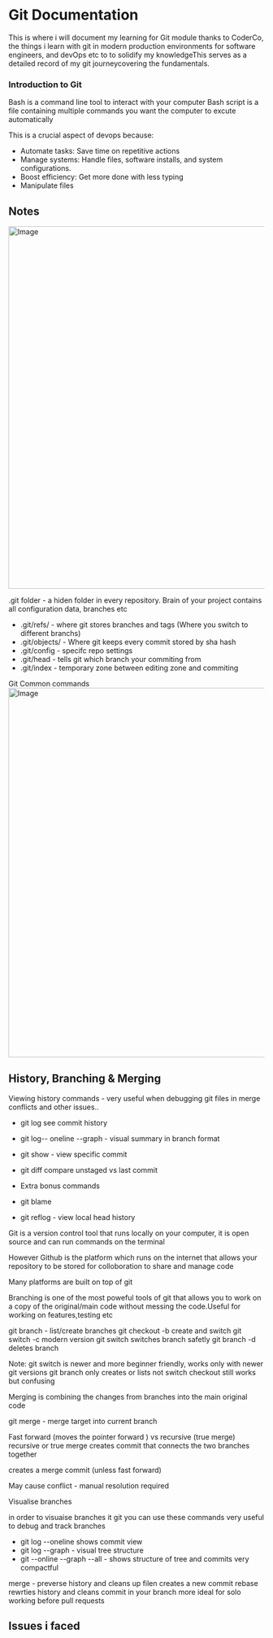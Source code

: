 # Git Documentation

This is where i will document my learning for Git module thanks to CoderCo, the things i learn with git in modern production environments for software engineers, and devOps etc to to solidify my knowledgeThis serves as a detailed record of my git journeycovering the fundamentals.


### Introduction to Git
Bash is a command line tool to interact with your computer
Bash script is a file containing multiple commands you want the computer to excute automatically

This is a crucial aspect of devops because:
* Automate tasks: Save time on repetitive actions
* Manage systems: Handle files, software installs, and system configurations.
* Boost efficiency: Get more done with less typing
* Manipulate files
  

## Notes
<img width="1166" height="713" alt="Image" src="https://github.com/user-attachments/assets/8e6e0bfd-e00b-475c-b0c9-7710df16152f" /> 



.git folder - a hiden folder in every repository. Brain of your project contains all configuration data, branches etc

- .git/refs/ - where git stores branches and tags (Where you switch to different branchs)
- .git/objects/ - Where git keeps every commit stored by sha hash
- .git/config - specifc repo settings
- .git/head - tells git which branch your commiting from
- .git/index - temporary zone between editing zone and commiting



Git Common commands 
<img width="1290" height="727" alt="Image" src="https://github.com/user-attachments/assets/aec9bb36-cea4-4154-aa86-1ba84eddd0f5" />


## History, Branching & Merging

Viewing history commands - very useful when debugging git files in merge conflicts and other issues..

- git log see commit history
- git log-- oneline --graph - visual summary in branch format
- git show <commit> - view specific commit
- git diff compare unstaged vs last commit

- Extra bonus commands
- git blame <file>
- git reflog - view local head history 



Git is a version control tool that runs locally on your computer, it is open source and can run commands on the terminal


However Github is the platform which runs on the internet that allows your repository to be stored for colloboration to share and manage code 


Many platforms are built on top of git

Branching is one of the most poweful tools of git that allows you to work on a copy of the original/main code without messing the code.Useful for working on features,testing etc

git branch - list/create branches
git checkout -b <branch> create and switch 
git switch -c <branch> modern version
git switch <branch> switches branch safetly
git branch -d <branch> deletes branch 

Note:
git switch is newer and more beginner friendly, works only with newer git versions
git branch only creates or lists not switch
checkout still works but confusing 


Merging is combining the changes from branches into the main original code

git merge <branch> - merge target into current branch

Fast forward (moves the pointer forward ) vs recursive (true merge) recursive or true merge creates commit that connects the two branches together 

creates a merge commit (unless fast forward)

May cause conflict - manual resolution required

Visualise branches 

in order to visuaise branches it git you can use these commands very useful to debug and track branches

- git log --oneline shows commit view
- git log --graph - visual tree structure
- git --online --graph --all - shows structure of tree and commits very compactful

merge - preverse history and cleans up filen creates a new commit
rebase rewrties history and cleans commit in your branch more ideal for solo working before pull requests

## Issues i faced


